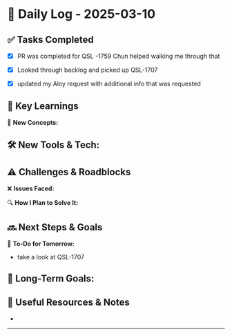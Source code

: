 
# 📝 Daily Log - 2025-03-10

## ✅ Tasks Completed
- [x] PR was completed for QSL -1759 Chun helped walking me through that
- [x] Looked through backlog and picked up QSL-1707
- [x] updated my Aloy request with additional info that was requested


## 📖 Key Learnings
📌 **New Concepts:**

🛠 **New Tools & Tech:**
-

## ⚠️ Challenges & Roadblocks
❌ **Issues Faced:**

🔍 **How I Plan to Solve It:**

## 🔜 Next Steps & Goals
🎯 **To-Do for Tomorrow:**
- take a look at QSL-1707

📅 **Long-Term Goals:**
-

## 🔗 Useful Resources & Notes
-

---
